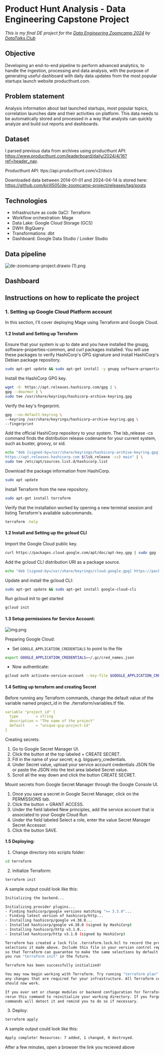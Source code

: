 # Product Hunt Analysis - Data Engineering Capstone Project

_This is my final DE project for the [Data Engineering Zoomcamp 2024](https://github.com/DataTalksClub/data-engineering-zoomcamp) by [DataTalks.Club](https://datatalks.club/)_

## Objective
Developing an end-to-end pipeline to perform advanced analytics, to handle the ingestion, processing and data analysis, with the purpose of generating useful dashboard with daily data updates from the most popular startups launch website producthunt.com.

## Problem statement
Analysis information about last launched startups, most popular topics, correlation launches date and their activities on platform. This data needs to be automatically stored and processed in a way that analysts can quickly analyze and build out reports and dashboards.

## Dataset
I parsed previous data from archives using producthunt API: https://www.producthunt.com/leaderboard/daily/2024/4/16?ref=header_nav.

Producthunt API: ttps://api.producthunt.com/v2/docs

Downloaded data between 2014-01-01 and 2024-04-14 is stored here: https://github.com/kirill505/de-zoomcamp-project/releases/tag/posts


## Technologies
- Infrastructure as code (IaC): Terraform 
- Workflow orchestration: Mage
- Data Lake: Google Cloud Storage (GCS)
- DWH: BigQuery 
- Transformations: dbt 
- Dashboard: Google Data Studio / Looker Studio

## Data pipeline
![de-zoomcamp-project.drawio (1).png](images%2Fde-zoomcamp-project.drawio%20%281%29.png)

## Dashboard


## Instructions on how to replicate the project

### 1. Setting up Google Cloud Platform account
In this section, I'll cover deploying Mage using Terraform and Google Cloud.
#### 1.2 Install and Setting up Terraform
Ensure that your system is up to date and you have installed the gnupg, software-properties-common, and curl packages installed. You will use these packages to verify HashiCorp's GPG signature and install HashiCorp's Debian package repository.
```bash
sudo apt-get update && sudo apt-get install -y gnupg software-properties-common
```

Install the HashiCorp GPG key.
```bash
wget -O- https://apt.releases.hashicorp.com/gpg | \
gpg --dearmor | \
sudo tee /usr/share/keyrings/hashicorp-archive-keyring.gpg
```

Verify the key's fingerprint.
```bash
gpg --no-default-keyring \
--keyring /usr/share/keyrings/hashicorp-archive-keyring.gpg \
--fingerprint
```

Add the official HashiCorp repository to your system. The lsb_release -cs command finds the distribution release codename for your current system, such as buster, groovy, or sid.
```bash
echo "deb [signed-by=/usr/share/keyrings/hashicorp-archive-keyring.gpg] \
https://apt.releases.hashicorp.com $(lsb_release -cs) main" | \
sudo tee /etc/apt/sources.list.d/hashicorp.list
```

Download the package information from HashiCorp.
```bash
sudo apt update
```

Install Terraform from the new repository.
```bash
sudo apt-get install terraform
```

Verify that the installation worked by opening a new terminal session and listing Terraform's available subcommands.
```bash
terraform -help
```

#### 1.2 Install and Setting up the gcloud CLI
Import the Google Cloud public key.
```bash
curl https://packages.cloud.google.com/apt/doc/apt-key.gpg | sudo gpg --dearmor -o /usr/share/keyrings/cloud.google.gpg
```

Add the gcloud CLI distribution URI as a package source.
```bash
echo "deb [signed-by=/usr/share/keyrings/cloud.google.gpg] https://packages.cloud.google.com/apt cloud-sdk main" | sudo tee -a /etc/apt/sources.list.d/google-cloud-sdk.list
```

Update and install the gcloud CLI:
```bash
sudo apt-get update && sudo apt-get install google-cloud-cli
```

Run gcloud init to get started
```bash
gcloud init
```
#### 1.3 Setup permissions for Service Account:

![img.png](images/img.png)

Preparing Google Cloud:
- Set `GOOGLE_APPLICATION_CREDENTIALS` to point to the file

```bash
export GOOGLE_APPLICATION_CREDENTIALS=~/.gc/cred_names.json
```

- Now authenticate:

```bash
gcloud auth activate-service-account --key-file $GOOGLE_APPLICATION_CREDENTIALS
```

#### 1.4 Setting up terraform and creating Secret 

Before running any Terraform commands, change the default value of the variable named project_id in the ./terraform/variables.tf file.

```yaml
variable "project_id" {
  type        = string
  description = "The name of the project"
  default     = "unique-gcp-project-id"
}
```

Creating secrets:

1. Go to Google Secret Manager UI.
2. Click the button at the top labeled + CREATE SECRET.
3. Fill in the name of your secret; e.g. bigquery_credentials.
4. Under Secret value, upload your service account credentials JSON file or paste the JSON into the text area labeled Secret value.
5. Scroll all the way down and click the button CREATE SECRET.

Mount secrets from Google Secret Manager through the Google Console UI.

1. Once you save a secret in Google Secret Manager, click on the PERMISSIONS tab.
2. Click the button + GRANT ACCESS.
3. Under the field labeled New principles, add the service account that is associated to your Google Cloud Run
4. Under the field labeled Select a role, enter the value Secret Manager Secret Accessor.
5. Click the button SAVE.

#### 1.5 Deploying:

1. Change directory into scripts folder:

```bash
cd terraform
```

2. Initialize Terraform:

```bash
terraform init
```

A sample output could look like this:
```bash
Initializing the backend...

Initializing provider plugins...
- Finding hashicorp/google versions matching ">= 3.3.0"...
- Finding latest version of hashicorp/http...
- Installing hashicorp/google v4.38.0...
- Installed hashicorp/google v4.38.0 (signed by HashiCorp)
- Installing hashicorp/http v3.1.0...
- Installed hashicorp/http v3.1.0 (signed by HashiCorp)

Terraform has created a lock file .terraform.lock.hcl to record the provider
selections it made above. Include this file in your version control repository
so that Terraform can guarantee to make the same selections by default when
you run "terraform init" in the future.

Terraform has been successfully initialized!

You may now begin working with Terraform. Try running "terraform plan" to see
any changes that are required for your infrastructure. All Terraform commands
should now work.

If you ever set or change modules or backend configuration for Terraform,
rerun this command to reinitialize your working directory. If you forget, other
commands will detect it and remind you to do so if necessary.
```

3. Deploy:

```bash
terraform apply
```

A sample output could look like this:

```bash
Apply complete! Resources: 7 added, 1 changed, 0 destroyed.

```

After a few minutes, open a browser the link you recieved above

